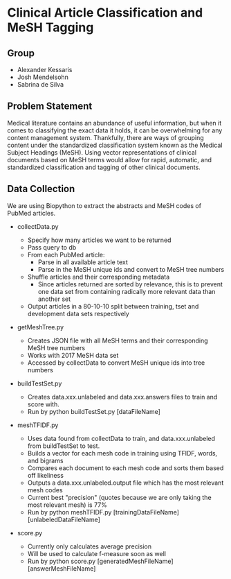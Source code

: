 # Clinical Article Classification and MeSH Tagging

## Group
* Alexander Kessaris
* Josh Mendelsohn
* Sabrina de Silva

## Problem Statement
Medical literature contains an abundance of useful information, but when it comes to classifying the exact data it holds, it can be overwhelming for any content management system. Thankfully, there are ways of grouping content under the standardized classification system known as the Medical Subject Headings (MeSH). Using vector representations of clinical documents based on MeSH terms would allow for rapid, automatic, and standardized classification and tagging of other clinical documents.

## Data Collection
We are using Biopython to extract the abstracts and MeSH codes of PubMed articles.

* collectData.py
  * Specify how many articles we want to be returned
  * Pass query to db
  * From each PubMed article:
    * Parse in all available article text
    * Parse in the MeSH unique ids and convert to MeSH tree numbers
  * Shuffle articles and their corresponding metadata
    * Since articles returned are sorted by relevance, this is to prevent one data set from containing radically more relevant data than another set
  * Output articles in a 80-10-10 split between training, tset and development data sets respectively  

* getMeshTree.py
  * Creates JSON file with all MeSH terms and their corresponding MeSH tree numbers
  * Works with 2017 MeSH data set
  * Accessed by collectData to convert MeSH unique ids into tree numbers

* buildTestSet.py
  * Creates data.xxx.unlabeled and data.xxx.answers files to train and score with.
  * Run by python buildTestSet.py [dataFileName]

* meshTFIDF.py
  * Uses data found from collectData to train, and data.xxx.unlabeled from buildTestSet to test.
  * Builds a vector for each mesh code in training using TFIDF, words, and bigrams
  * Compares each document to each mesh code and sorts them based off likeliness
  * Outputs a data.xxx.unlabeled.output file which has the most relevant mesh codes
  * Current best "precision" (quotes because we are only taking the most relevant mesh) is 77%
  * Run by python meshTFIDF.py [trainingDataFileName] [unlabeledDataFileName]

* score.py
  * Currently only calculates average precision
  * Will be used to calculate f-measure soon as well
  * Run by python score.py [generatedMeshFileName] [answerMeshFileName]
